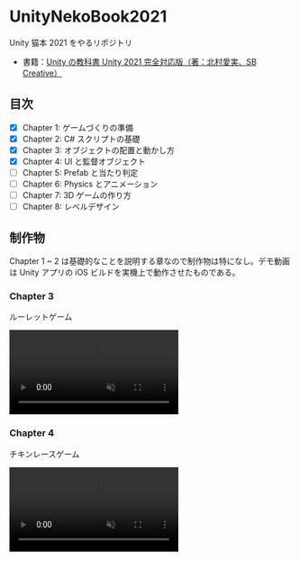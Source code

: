 # UnityNekoBook2021

Unity 猫本 2021 をやるリポジトリ

- 書籍：[Unity の教科書 Unity 2021 完全対応版（著：北村愛実、SB Creative）](https://www.sbcr.jp/product/4815611347/)

## 目次

- [x] Chapter 1: ゲームづくりの準備
- [x] Chapter 2: C# スクリプトの基礎
- [x] Chapter 3: オブジェクトの配置と動かし方
- [x] Chapter 4: UI と監督オブジェクト
- [ ] Chapter 5: Prefab と当たり判定
- [ ] Chapter 6: Physics とアニメーション
- [ ] Chapter 7: 3D ゲームの作り方
- [ ] Chapter 8: レベルデザイン

## 制作物

Chapter 1 ~ 2 は基礎的なことを説明する章なので制作物は特になし。デモ動画は Unity アプリの iOS ビルドを実機上で動作させたものである。

### Chapter 3

ルーレットゲーム

<video controls src="https://user-images.githubusercontent.com/42367320/206038992-3ba22cf8-fdcf-41af-88b5-3b0787c97c6a.MP4" muted="false" style="max-width: 500px;"></video>

### Chapter 4

チキンレースゲーム

<video controls src="https://user-images.githubusercontent.com/42367320/206199980-6be550ea-59ad-401e-995f-cd9ffc69d73b.mov" muted="false" style="max-width: 500px;"></video>
